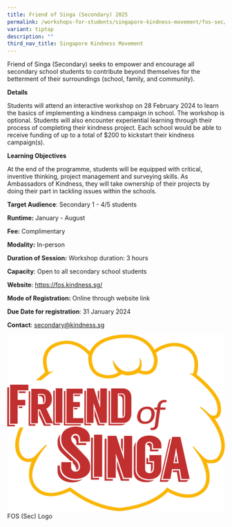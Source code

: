 ```yaml
---
title: Friend of Singa (Secondary) 2025
permalink: /workshops-for-students/singapore-kindness-movement/fos-sec/
variant: tiptap
description: ""
third_nav_title: Singapore Kindness Movement
---
```

Friend of Singa (Secondary) seeks to empower and encourage all secondary school students to contribute beyond themselves for the betterment of their surroundings (school, family, and community).

**Details**

Students will attend an interactive workshop on 28 February 2024 to learn the basics of implementing a kindness campaign in school. The workshop is optional. Students will also encounter experiential learning through their process of completing their kindness project. Each school would be able to receive funding of up to a total of $200 to kickstart their kindness campaign(s).

**Learning Objectives**

At the end of the programme, students will be equipped with critical, inventive thinking, project management and surveying skills. As Ambassadors of Kindness, they will take ownership of their projects by doing their part in tackling issues within the schools.

**Target Audience**: Secondary 1 - 4/5 students

**Runtime:** January - August

**Fee:** Complimentary

**Modality:** In-person

**Duration of Session:** Workshop duration: 3 hours

**Capacity**: Open to all secondary school students

**Website**: https://fos.kindness.sg/

**Mode of Registration:** Online through website link

**Due Date for registration**: 31 January 2024

**Contact**: secondary@kindness.sg

![](/images/SKM_Friend_of_Singa__Secondary__Photo2.png)FOS (Sec) Logo